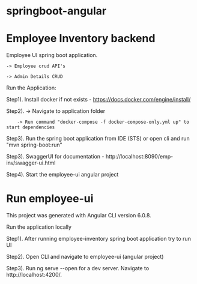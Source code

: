 # springboot-angular

# Employee Inventory backend

Employee UI spring boot application.

    -> Employee crud API's
    
    -> Admin Details CRUD

Run the Application:

Step1). Install docker if not exists - https://docs.docker.com/engine/install/

Step2). -> Navigate to application folder 

        -> Run command "docker-compose -f docker-compose-only.yml up" to start dependencies
        
Step3). Run the spring boot application from IDE (STS) or open cli and run "mvn spring-boot:run"

Step3). SwaggerUI for documentation - http://localhost:8090/emp-inv/swagger-ui.html

Step4). Start the employee-ui angular project 



# Run employee-ui

This project was generated with Angular CLI version 6.0.8.

Run the application locally

Step1). After running employee-inventory spring boot application try to run UI

Step2). Open CLI and navigate to employee-ui (angular project)

Step3). Run ng serve --open for a dev server. Navigate to http://localhost:4200/.
